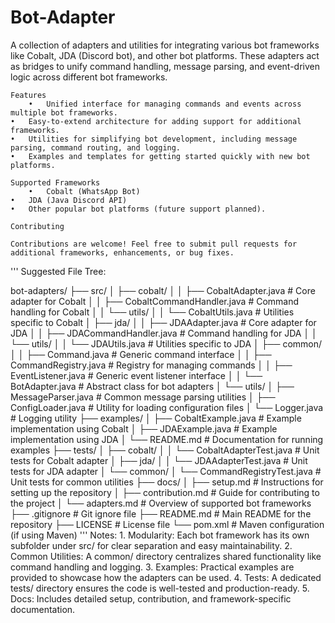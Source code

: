 # Bot-Adapter
A collection of adapters and utilities for integrating various bot frameworks like Cobalt, JDA (Discord bot), and other bot platforms. These adapters act as bridges to unify command handling, message parsing, and event-driven logic across different bot frameworks.

	Features
		•	Unified interface for managing commands and events across multiple bot frameworks.
	•	Easy-to-extend architecture for adding support for additional frameworks.
	•	Utilities for simplifying bot development, including message parsing, command routing, and logging.
	•	Examples and templates for getting started quickly with new bot platforms.

	Supported Frameworks
		•	Cobalt (WhatsApp Bot)
	•	JDA (Java Discord API)
	•	Other popular bot platforms (future support planned).

	Contributing

	Contributions are welcome! Feel free to submit pull requests for additional frameworks, enhancements, or bug fixes.
'''
Suggested File Tree:

bot-adapters/
├── src/
│   ├── cobalt/
│   │   ├── CobaltAdapter.java        # Core adapter for Cobalt
│   │   ├── CobaltCommandHandler.java # Command handling for Cobalt
│   │   └── utils/
│   │       └── CobaltUtils.java      # Utilities specific to Cobalt
│   ├── jda/
│   │   ├── JDAAdapter.java           # Core adapter for JDA
│   │   ├── JDACommandHandler.java    # Command handling for JDA
│   │   └── utils/
│   │       └── JDAUtils.java         # Utilities specific to JDA
│   ├── common/
│   │   ├── Command.java              # Generic command interface
│   │   ├── CommandRegistry.java      # Registry for managing commands
│   │   ├── EventListener.java        # Generic event listener interface
│   │   └── BotAdapter.java           # Abstract class for bot adapters
│   └── utils/
│       ├── MessageParser.java        # Common message parsing utilities
│       ├── ConfigLoader.java         # Utility for loading configuration files
│       └── Logger.java               # Logging utility
├── examples/
│   ├── CobaltExample.java            # Example implementation using Cobalt
│   ├── JDAExample.java               # Example implementation using JDA
│   └── README.md                     # Documentation for running examples
├── tests/
│   ├── cobalt/
│   │   └── CobaltAdapterTest.java    # Unit tests for Cobalt adapter
│   ├── jda/
│   │   └── JDAAdapterTest.java       # Unit tests for JDA adapter
│   └── common/
│       └── CommandRegistryTest.java  # Unit tests for common utilities
├── docs/
│   ├── setup.md                      # Instructions for setting up the repository
│   ├── contribution.md               # Guide for contributing to the project
│   └── adapters.md                   # Overview of supported bot frameworks
├── .gitignore                        # Git ignore file
├── README.md                         # Main README for the repository
├── LICENSE                           # License file
└── pom.xml                           # Maven configuration (if using Maven)
'''
Notes:
	1.	Modularity: Each bot framework has its own subfolder under src/ for clear separation and easy maintainability.
	2.	Common Utilities: A common/ directory centralizes shared functionality like command handling and logging.
	3.	Examples: Practical examples are provided to showcase how the adapters can be used.
	4.	Tests: A dedicated tests/ directory ensures the code is well-tested and production-ready.
	5.	Docs: Includes detailed setup, contribution, and framework-specific documentation.
